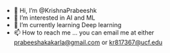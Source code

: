 - 👋 Hi, I’m @KrishnaPrabeeshk
- 👀 I’m interested in AI and ML
- 🌱 I’m currently learning Deep learning
- 📫 How to reach me ...
you can email me at either prabeeshakakarla@gmail.com
 or kr817367@ucf.edu
 <!---
KrishnaPrabeeshk/KrishnaPrabeeshk is a ✨ special ✨ repository because its `README.md` (this file) appears on your GitHub profile.
You can click the Preview link to take a look at your changes.
--->
